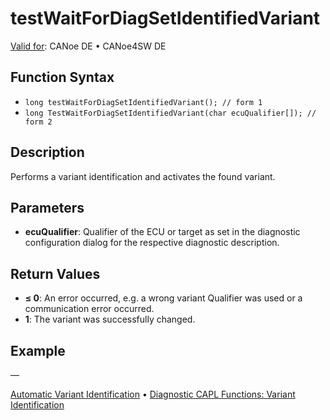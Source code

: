 # testWaitForDiagSetIdentifiedVariant

[Valid for](../../../Shared/FeatureAvailability.md): CANoe DE • CANoe4SW DE

## Function Syntax

- `long testWaitForDiagSetIdentifiedVariant(); // form 1`
- `long TestWaitForDiagSetIdentifiedVariant(char ecuQualifier[]); // form 2`

## Description

Performs a variant identification and activates the found variant.

## Parameters

- **ecuQualifier**: Qualifier of the ECU or target as set in the diagnostic configuration dialog for the respective diagnostic description.

## Return Values

- **≤ 0**: An error occurred, e.g. a wrong variant Qualifier was used or a communication error occurred.
- **1**: The variant was successfully changed.

## Example

—

[Automatic Variant Identification](../../../CANoeCANalyzer/Diagnostics/Test/DiagnosticsAutomaticVariantIdentification.md) • [Diagnostic CAPL Functions: Variant Identification](../../Diagnostics/CAPLfunctionsDiagnosticsOverview.md#FunctionsVariantIdentification)
